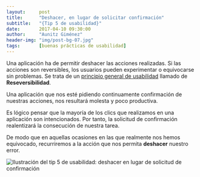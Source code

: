 ```yaml
---
layout:     post
title:      "Deshacer, en lugar de solicitar confirmación"
subtitle:   "{Tip 5 de usabilidad}"
date:       2017-04-10 09:30:00
author:     "Aunitz Giménez"
header-img: "img/post-bg-07.jpg"
tags:       [buenas prácticas de usabilidad]
---
```


<p>Una aplicación ha de permitir deshacer las acciones realizadas. Si las acciones son reversibles, los usuarios pueden experimentar o equivocarse sin problemas. Se trata de un <a href="{{ site.baseurl }}/principios-usabilidad/">principio general de usabilidad</a> llamado de <strong>Reseversibilidad</strong>.</p>

<p>Una aplicación que nos esté pidiendo continuamente confirmación de nuestras acciones, nos resultará molesta y poco productiva.</p>

<p>Es lógico pensar que la mayoría de los clics que realizamos en una aplicación son intencionados. Por tanto, la solicitud de confirmación realentizará la consecución de nuestra tarea.</p>

<p>De modo que en aquellas ocasiones en las que realmente nos hemos equivocado, recurriremos a la acción que nos permita <strong>deshacer</strong> nuestro error.</p>

<p><img src="{{ site.baseurl }}/img/tip-5-deshacer.png" alt="Ilustración del tip 5 de usabilidad: deshacer en lugar de solicitud de confirmación"></p>